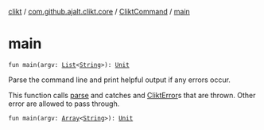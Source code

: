 [clikt](../../index.md) / [com.github.ajalt.clikt.core](../index.md) / [CliktCommand](index.md) / [main](./main.md)

# main

`fun main(argv: `[`List`](https://kotlinlang.org/api/latest/jvm/stdlib/kotlin.collections/-list/index.html)`<`[`String`](https://kotlinlang.org/api/latest/jvm/stdlib/kotlin/-string/index.html)`>): `[`Unit`](https://kotlinlang.org/api/latest/jvm/stdlib/kotlin/-unit/index.html)

Parse the command line and print helpful output if any errors occur.

This function calls [parse](parse.md) and catches and [CliktError](../-clikt-error/index.md)s that are thrown. Other error are allowed to
pass through.

`fun main(argv: `[`Array`](https://kotlinlang.org/api/latest/jvm/stdlib/kotlin/-array/index.html)`<`[`String`](https://kotlinlang.org/api/latest/jvm/stdlib/kotlin/-string/index.html)`>): `[`Unit`](https://kotlinlang.org/api/latest/jvm/stdlib/kotlin/-unit/index.html)